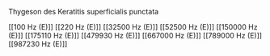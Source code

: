 Thygeson des Keratitis superficialis punctata

[[100 Hz (E)]]
[[220 Hz (E)]]
[[32500 Hz (E)]]
[[52500 Hz (E)]]
[[150000 Hz (E)]]
[[175110 Hz (E)]]
[[479930 Hz (E)]]
[[667000 Hz (E)]]
[[789000 Hz (E)]]
[[987230 Hz (E)]]